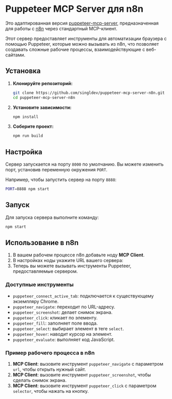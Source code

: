 # Puppeteer MCP Server для n8n

Это адаптированная версия [puppeteer-mcp-server](https://github.com/merajmehrabi/puppeteer-mcp-server), предназначенная для работы с [n8n](https://n8n.io/) через стандартный MCP-клиент.

Этот сервер предоставляет инструменты для автоматизации браузера с помощью Puppeteer, которые можно вызывать из n8n, что позволяет создавать сложные рабочие процессы, взаимодействующие с веб-сайтами.

## Установка

1.  **Клонируйте репозиторий:**
    ```bash
    git clone https://github.com/singldev/puppeteer-mcp-server-n8n.git
    cd puppeteer-mcp-server-n8n
    ```

2.  **Установите зависимости:**
    ```bash
    npm install
    ```

3.  **Соберите проект:**
    ```bash
    npm run build
    ```

## Настройка

Сервер запускается на порту `8000` по умолчанию. Вы можете изменить порт, установив переменную окружения `PORT`.

Например, чтобы запустить сервер на порту `8888`:
```bash
PORT=8888 npm start
```


## Запуск

Для запуска сервера выполните команду:
```bash
npm start
```


## Использование в n8n

1.  В вашем рабочем процессе n8n добавьте ноду **MCP Client**.
2.  В настройках ноды укажите URL вашего сервера: 
3.  Теперь вы можете вызывать инструменты Puppeteer, предоставляемые сервером.

### Доступные инструменты

*   `puppeteer_connect_active_tab`: подключается к существующему экземпляру Chrome.
*   `puppeteer_navigate`: переходит по URL-адресу.
*   `puppeteer_screenshot`: делает снимок экрана.
*   `puppeteer_click`: кликает по элементу.
*   `puppeteer_fill`: заполняет поле ввода.
*   `puppeteer_select`: выбирает элемент в теге `select`.
*   `puppeteer_hover`: наводит курсор на элемент.
*   `puppeteer_evaluate`: выполняет код JavaScript.

### Пример рабочего процесса в n8n

1.  **MCP Client**: вызовите инструмент `puppeteer_navigate` с параметром `url`, чтобы открыть нужный сайт.
2.  **MCP Client**: вызовите инструмент `puppeteer_screenshot`, чтобы сделать снимок экрана.
3.  **MCP Client**: вызовите инструмент `puppeteer_click` с параметром `selector`, чтобы нажать на кнопку.
